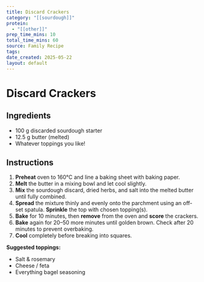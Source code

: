 ```yaml
---
title: Discard Crackers
category: "[[sourdough]]"
protein:
  - "[[other]]"
prep_time_mins: 10
total_time_mins: 60
source: Family Recipe
tags: 
date_created: 2025-05-22
layout: default
---
```


# Discard Crackers

## Ingredients

- 100 g discarded sourdough starter
- 12.5 g butter (melted)
- Whatever toppings you like!

## Instructions

1. **Preheat** oven to 160°C and line a baking sheet with baking paper.
2. **Melt** the butter in a mixing bowl and let cool slightly.
3. **Mix** the sourdough discard, dried herbs, and salt into the melted butter until fully combined.
4. **Spread** the mixture thinly and evenly onto the parchment using an off-set spatula. **Sprinkle** the top with chosen topping(s).
5. **Bake** for 10 minutes, then **remove** from the oven and **score** the crackers.
6. **Bake** again for 20–50 more minutes until golden brown. Check after 20 minutes to prevent overbaking.
7. **Cool** completely before breaking into squares.

**Suggested toppings:**
- Salt & rosemary
- Cheese / feta
- Everything bagel seasoning